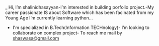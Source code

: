 _  Hi, I’m shalinidhasayyan-I’m interested in building porfolio project.-My career passionate IS about Software which has been facinated from my Young Age
   I’m currently learning python...
-  I'm specialized in B.Tech(Information TECHnology)- I’m looking to collaborate on complex project- To reach me mail by shaswasa@gmail.com

<!---
shalini-dhasayyan/shalini-dhasayyan is a ✨ special ✨ repository because its `README.md` (this file) appears on your GitHub profile.
You can click the Preview link to take a look at your changes.
--->
